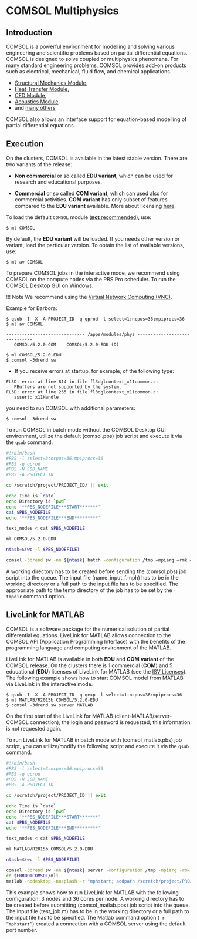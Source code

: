 # COMSOL Multiphysics

## Introduction

[COMSOL][a] is a powerful environment for modelling and solving various engineering and scientific problems based on partial differential equations. COMSOL is designed to solve coupled or multiphysics phenomena. For many standard engineering problems, COMSOL provides add-on products such as electrical, mechanical, fluid flow, and chemical applications.

* [Structural Mechanics Module][b],
* [Heat Transfer Module][c],
* [CFD Module][d],
* [Acoustics Module][e].
* and [many others][f]

COMSOL also allows an interface support for equation-based modelling of partial differential equations.

## Execution

On the clusters, COMSOL is available in the latest stable version. There are two variants of the release:

* **Non commercial** or so called **EDU variant**, which can be used for research and educational purposes.

* **Commercial** or so called **COM variant**, which can used also for commercial activities. **COM variant** has only subset of features compared to the **EDU variant** available. More about licensing [here][1].

To load the default `COMSOL` module ([**not** recommended][4]), use:

```console
$ ml COMSOL
```

By default, the **EDU variant** will be loaded. If you needs other version or variant, load the particular version. To obtain the list of available versions, use:

```console
$ ml av COMSOL
```

To prepare COMSOL jobs in the interactive mode, we recommend using COMSOL on the compute nodes via the PBS Pro scheduler. To run the COMSOL Desktop GUI on Windows.

!!! Note
    We recommend using the [Virtual Network Computing (VNC)][2].

Example for Barbora:

```console
$ qsub -I -X -A PROJECT_ID -q qprod -l select=1:ncpus=36:mpiprocs=36
$ ml av COMSOL

------------------------------ /apps/modules/phys ------------------------------
   COMSOL/5.2.0-COM    COMSOL/5.2.0-EDU (D)

$ ml COMSOL/5.2.0-EDU
$ comsol -3drend sw
```

* If you receive errors at startup, for example, of the following type:

```console
FL3D: error at line 814 in file fl3dglcontext_x11common.c:
   PBuffers are not supported by the system.
FL3D: error at line 235 in file fl3dglcontext_x11common.c:
   assert: x11Handle
```

you need to run COMSOL with additional parameters:

```console
$ comsol -3drend sw
```

To run COMSOL in batch mode without the COMSOL Desktop GUI environment, utilize the default (comsol.pbs) job script and execute it via the `qsub` command:

```bash
#!/bin/bash
#PBS -l select=3:ncpus=36:mpiprocs=36
#PBS -q qprod
#PBS -N JOB_NAME
#PBS -A PROJECT_ID

cd /scratch/project/PROJECT_ID/ || exit

echo Time is `date`
echo Directory is `pwd`
echo '**PBS_NODEFILE***START*******'
cat $PBS_NODEFILE
echo '**PBS_NODEFILE***END*********'

text_nodes < cat $PBS_NODEFILE

ml COMSOL/5.2.0-EDU

ntask=$(wc -l $PBS_NODEFILE)

comsol -3drend sw -nn ${ntask} batch -configuration /tmp –mpiarg –rmk –mpiarg pbs -tmpdir /scratch/project/PROJECT_ID/ -inputfile name_input_f.mph -outputfile name_output_f.mph -batchlog name_log_f.log
```

A working directory has to be created before sending the (comsol.pbs) job script into the queue. The input file (name_input_f.mph) has to be in the working directory or a full path to the input file has to be specified. The appropriate path to the temp directory of the job has to be set by the `-tmpdir` command option.

## LiveLink for MATLAB

COMSOL is a software package for the numerical solution of partial differential equations. LiveLink for MATLAB allows connection to the COMSOL API (Application Programming Interface) with the benefits of the programming language and computing environment of the MATLAB.

LiveLink for MATLAB is available in both **EDU** and **COM** **variant** of the COMSOL release. On the clusters there is 1 commercial (**COM**) and 5 educational (**EDU**) licenses of LiveLink for MATLAB (see the [ISV Licenses][3]). The following example shows how to start COMSOL model from MATLAB via LiveLink in the interactive mode.

```console
$ qsub -I -X -A PROJECT_ID -q qexp -l select=1:ncpus=36:mpiprocs=36
$ ml MATLAB/R2015b COMSOL/5.2.0-EDU
$ comsol -3drend sw server MATLAB
```

On the first start of the LiveLink for MATLAB (client-MATLAB/server-COMSOL connection), the login and password is requested; this information is not requested again.

To run LiveLink for MATLAB in batch mode with (comsol_matlab.pbs) job script, you can utilize/modify the following script and execute it via the `qsub` command.

```bash
#!/bin/bash
#PBS -l select=3:ncpus=36:mpiprocs=36
#PBS -q qprod
#PBS -N JOB_NAME
#PBS -A PROJECT_ID

cd /scratch/project/PROJECT_ID || exit

echo Time is `date`
echo Directory is `pwd`
echo '**PBS_NODEFILE***START*******'
cat $PBS_NODEFILE
echo '**PBS_NODEFILE***END*********'

text_nodes < cat $PBS_NODEFILE

ml MATLAB/R2015b COMSOL/5.2.0-EDU

ntask=$(wc -l $PBS_NODEFILE)

comsol -3drend sw -nn ${ntask} server -configuration /tmp -mpiarg -rmk -mpiarg pbs -tmpdir /scratch/project/PROJECT_ID &
cd $EBROOTCOMSOL/mli
matlab -nodesktop -nosplash -r "mphstart; addpath /scratch/project/PROJECT_ID; test_job"
```

This example shows how to run LiveLink for MATLAB with the following configuration: 3 nodes and 36 cores per node. A working directory has to be created before submitting (comsol_matlab.pbs) job script into the queue. The input file (test_job.m) has to be in the working directory or a full path to the input file has to be specified. The Matlab command option (`-r ”mphstart”`) created a connection with a COMSOL server using the default port number.

[1]: licensing-and-available-versions.md
[2]: ../../../general/accessing-the-clusters/graphical-user-interface/x-window-system.md
[3]: ../../isv_licenses.md
[4]: ../modules/lmod/

[a]: http://www.comsol.com
[b]: http://www.comsol.com/structural-mechanics-module
[c]: http://www.comsol.com/heat-transfer-module
[d]: http://www.comsol.com/cfd-module
[e]: http://www.comsol.com/acoustics-module
[f]: http://www.comsol.com/products
